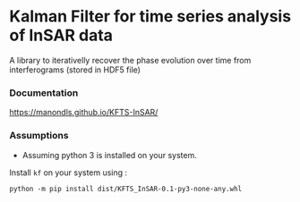 # Kalman Filter for time series analysis of InSAR data

A library to iterativelly recover the phase evolution over time from interferograms 
(stored in HDF5 file)

### Documentation

https://manondls.github.io/KFTS-InSAR/

### Assumptions

+ Assuming python 3 is installed on your system.

Install `kf` on your system using : 

```
python -m pip install dist/KFTS_InSAR-0.1-py3-none-any.whl
```
